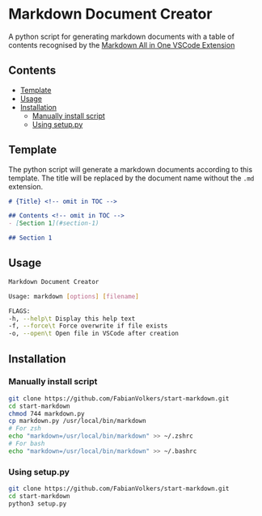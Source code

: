 
# Markdown Document Creator <!-- omit in TOC -->

A python script for generating markdown documents with a table of contents recognised by the [Markdown All in One VSCode Extension](https://marketplace.visualstudio.com/items?itemName=yzhang.markdown-all-in-one)

## Contents <!-- omit in TOC -->
- [Template](#template)
- [Usage](#usage)
- [Installation](#installation)
  - [Manually install script](#manually-install-script)
  - [Using setup.py](#using-setuppy)

## Template
The python script will generate a markdown documents according to this template. The title will be replaced by the document name without the `.md` extension.
```markdown
# {Title} <!-- omit in TOC -->

## Contents <!-- omit in TOC -->
- [Section 1](#section-1)

## Section 1
```

## Usage
```bash
Markdown Document Creator

Usage: markdown [options] [filename]

FLAGS:
-h, --help\t Display this help text
-f, --force\t Force overwrite if file exists
-o, --open\t Open file in VSCode after creation
```

## Installation

### Manually install script
```zsh
git clone https://github.com/FabianVolkers/start-markdown.git
cd start-markdown
chmod 744 markdown.py
cp markdown.py /usr/local/bin/markdown
# For zsh
echo "markdown=/usr/local/bin/markdown" >> ~/.zshrc
# For bash
echo "markdown=/usr/local/bin/markdown" >> ~/.bashrc
```
### Using setup.py
```zsh
git clone https://github.com/FabianVolkers/start-markdown.git
cd start-markdown
python3 setup.py
```
